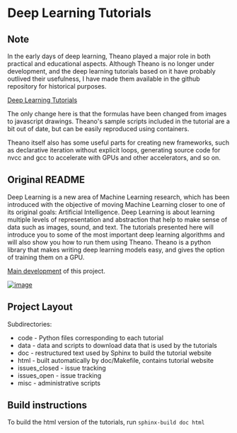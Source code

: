 # Deep Learning Tutorials

## Note

In the early days of deep learning, Theano played a major role in both practical and educational aspects.
Although Theano is no longer under development, and the deep learning tutorials based on it have probably outlived their usefulness,
I have made them available in the github repository for historical purposes.

[Deep Learning Tutorials](https://taneishi.github.io/DeepLearningTutorials/)

The only change here is that the formulas have been changed from images to javascript drawings.
Theano's sample scripts included in the tutorial are a bit out of date, but can be easily reproduced using containers.

Theano itself also has some useful parts for creating new frameworks, such as declarative iteration without explicit loops, 
generating source code for nvcc and gcc to accelerate with GPUs and other accelerators, and so on.

## Original README

Deep Learning is a new area of Machine Learning research, which has been
introduced with the objective of moving Machine Learning closer to one of its
original goals: Artificial Intelligence.  Deep Learning is about learning
multiple levels of representation and abstraction that help to make sense of
data such as images, sound, and text.  The tutorials presented here will
introduce you to some of the most important deep learning algorithms and will
also show you how to run them using Theano.  Theano is a python library that
makes writing deep learning models easy, and gives the option of training them
on a GPU.

[Main development](http://github.com/lisa-lab/DeepLearningTutorials) of this project.

[![image](https://secure.travis-ci.org/lisa-lab/DeepLearningTutorials.png)](http://travis-ci.org/lisa-lab/DeepLearningTutorials)

## Project Layout

Subdirectories:

- code - Python files corresponding to each tutorial
- data - data and scripts to download data that is used by the tutorials
- doc  - restructured text used by Sphinx to build the tutorial website
- html - built automatically by doc/Makefile, contains tutorial website
- issues_closed - issue tracking
- issues_open - issue tracking
- misc - administrative scripts

## Build instructions

To build the html version of the tutorials, run `sphinx-build doc html`
